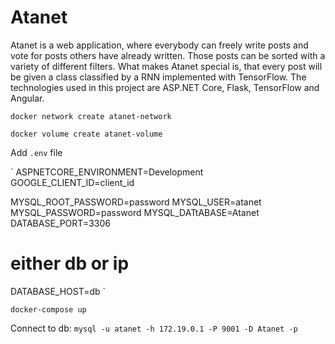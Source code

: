 # Atanet
Atanet is a web application, where everybody can freely write posts and vote for posts others have already written. Those posts can be sorted with a variety of different filters. What makes Atanet special is, that every post will be given a class classified by a RNN implemented with TensorFlow.
The technologies used in this project are ASP.NET Core, Flask, TensorFlow and Angular.

`docker network create atanet-network`

`docker volume create atanet-volume`

Add `.env` file

`
ASPNETCORE_ENVIRONMENT=Development
GOOGLE_CLIENT_ID=client_id

MYSQL_ROOT_PASSWORD=password
MYSQL_USER=atanet
MYSQL_PASSWORD=password
MYSQL_DATtABASE=Atanet
DATABASE_PORT=3306
# either db or ip
DATABASE_HOST=db
`

`docker-compose up`

Connect to db:
`mysql -u atanet -h 172.19.0.1 -P 9001 -D Atanet -p`
